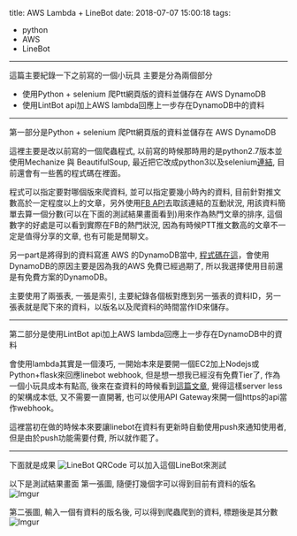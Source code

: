 title: AWS Lambda + LineBot 
date: 2018-07-07 15:00:18
tags: 
 - python
 - AWS
 - LineBot
---

這篇主要紀錄一下之前寫的一個小玩具
主要是分為兩個部分
- 使用Python + selenium 爬Ptt網頁版的資料並儲存在 AWS DynamoDB
- 使用LintBot api加上AWS lambda回應上一步存在DynamoDB中的資料


---

第一部分是Python + selenium 爬Ptt網頁版的資料並儲存在 AWS DynamoDB

這裡主要是改以前寫的一個爬蟲程式, 以前寫的時候那時用的是python2.7版本並使用Mechanize 與 BeautifulSoup, 最近把它改成python3以及selenium[連結](https://github.com/hsienwei/ptt_data_parse), 目前還會有一些舊的程式碼在裡面。

程式可以指定要對哪個版來爬資料, 並可以指定要幾小時內的資料, 目前針對推文數高於一定程度以上的文章，另外使用[FB API](https://developers.facebook.com/docs/graph-api/reference/v2.11/url)去取該連結的互動狀況, 用該資料簡單去算一個分數(可以在下面的測試結果畫面看到)用來作為熱門文章的排序, 這個數字的好處是可以看到實際在FB的熱門狀況, 因為有時候PTT推文數高的文章不一定是值得分享的文章, 也有可能是閒聊文。

另一part是將得到的資料寫進 AWS 的DynamoDB當中, [程式碼在這](https://github.com/hsienwei/ptt_data_parse/blob/master/dynamodb_conn.py)，會使用DynamoDB的原因主要是因為我的AWS 免費已經過期了, 所以我選擇使用目前還是有免費方案的DynamoDB。

主要使用了兩張表, 一張是索引, 主要紀錄各個板對應到另一張表的資料ID，另一張表就是爬下來的資料，以版名以及爬資料的時間當作ID來儲存。

---

第二部分是使用LintBot api加上AWS lambda回應上一步存在DynamoDB中的資料

會使用lambda其實是一個湊巧, 一開始本來是要開一個EC2加上Nodejs或Python+flask來回應linebot webhook, 但是想一想我已經沒有免費Tier了, 作為一個小玩具成本有點高, 後來在查資料的時候看到[這篇文章](https://blog.5000164.jp/2017/8/14/line-bot/), 覺得這樣server less的架構成本低, 又不需要一直開著, 也可以使用API Gateway來開一個https的api當作webhook。

這裡當初在做的時候本來要讓linebot在資料有更新時自動使用push來通知使用者, 但是由於push功能需要付費, 所以就作罷了。

---

下面就是成果
![LineBot QRCode](https://qr-official.line.me/M/OkcTs6-FJF.png)
可以加入這個LineBot來測試

以下是測試結果畫面
第一張圖, 隨便打幾個字可以得到目前有資料的版名
![Imgur](https://i.imgur.com/I5ZyIf1.jpg?2)

第二張圖, 輸入一個有資料的版名後, 可以得到爬蟲爬到的資料, 標題後是其分數
![Imgur](https://i.imgur.com/6z3z8QK.jpg?2)
